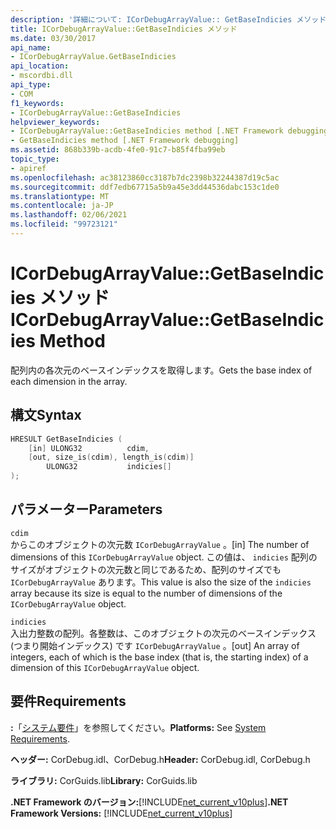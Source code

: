 ```yaml
---
description: '詳細について: ICorDebugArrayValue:: GetBaseIndicies メソッド'
title: ICorDebugArrayValue::GetBaseIndicies メソッド
ms.date: 03/30/2017
api_name:
- ICorDebugArrayValue.GetBaseIndicies
api_location:
- mscordbi.dll
api_type:
- COM
f1_keywords:
- ICorDebugArrayValue::GetBaseIndicies
helpviewer_keywords:
- ICorDebugArrayValue::GetBaseIndicies method [.NET Framework debugging]
- GetBaseIndicies method [.NET Framework debugging]
ms.assetid: 868b339b-acdb-4fe0-91c7-b85f4fba99eb
topic_type:
- apiref
ms.openlocfilehash: ac38123860cc3187b7dc2398b32244387d19c5ac
ms.sourcegitcommit: ddf7edb67715a5b9a45e3dd44536dabc153c1de0
ms.translationtype: MT
ms.contentlocale: ja-JP
ms.lasthandoff: 02/06/2021
ms.locfileid: "99723121"
---
```

# <a name="icordebugarrayvaluegetbaseindicies-method"></a><span data-ttu-id="5f1a8-103">ICorDebugArrayValue::GetBaseIndicies メソッド</span><span class="sxs-lookup"><span data-stu-id="5f1a8-103">ICorDebugArrayValue::GetBaseIndicies Method</span></span>

<span data-ttu-id="5f1a8-104">配列内の各次元のベースインデックスを取得します。</span><span class="sxs-lookup"><span data-stu-id="5f1a8-104">Gets the base index of each dimension in the array.</span></span>  
  
## <a name="syntax"></a><span data-ttu-id="5f1a8-105">構文</span><span class="sxs-lookup"><span data-stu-id="5f1a8-105">Syntax</span></span>  
  
```cpp  
HRESULT GetBaseIndicies (  
    [in] ULONG32          cdim,  
    [out, size_is(cdim), length_is(cdim)]
        ULONG32           indicies[]  
);  
```  
  
## <a name="parameters"></a><span data-ttu-id="5f1a8-106">パラメーター</span><span class="sxs-lookup"><span data-stu-id="5f1a8-106">Parameters</span></span>  

 `cdim`  
 <span data-ttu-id="5f1a8-107">からこのオブジェクトの次元数 `ICorDebugArrayValue` 。</span><span class="sxs-lookup"><span data-stu-id="5f1a8-107">[in] The number of dimensions of this `ICorDebugArrayValue` object.</span></span> <span data-ttu-id="5f1a8-108">この値は、 `indicies` 配列のサイズがオブジェクトの次元数と同じであるため、配列のサイズでも `ICorDebugArrayValue` あります。</span><span class="sxs-lookup"><span data-stu-id="5f1a8-108">This value is also the size of the `indicies` array because its size is equal to the number of dimensions of the `ICorDebugArrayValue` object.</span></span>  
  
 `indicies`  
 <span data-ttu-id="5f1a8-109">入出力整数の配列。各整数は、このオブジェクトの次元のベースインデックス (つまり開始インデックス) です `ICorDebugArrayValue` 。</span><span class="sxs-lookup"><span data-stu-id="5f1a8-109">[out] An array of integers, each of which is the base index (that is, the starting index) of a dimension of this `ICorDebugArrayValue` object.</span></span>  
  
## <a name="requirements"></a><span data-ttu-id="5f1a8-110">要件</span><span class="sxs-lookup"><span data-stu-id="5f1a8-110">Requirements</span></span>  

 <span data-ttu-id="5f1a8-111">**:**「[システム要件](../../get-started/system-requirements.md)」を参照してください。</span><span class="sxs-lookup"><span data-stu-id="5f1a8-111">**Platforms:** See [System Requirements](../../get-started/system-requirements.md).</span></span>  
  
 <span data-ttu-id="5f1a8-112">**ヘッダー:** CorDebug.idl、CorDebug.h</span><span class="sxs-lookup"><span data-stu-id="5f1a8-112">**Header:** CorDebug.idl, CorDebug.h</span></span>  
  
 <span data-ttu-id="5f1a8-113">**ライブラリ:** CorGuids.lib</span><span class="sxs-lookup"><span data-stu-id="5f1a8-113">**Library:** CorGuids.lib</span></span>  
  
 <span data-ttu-id="5f1a8-114">**.NET Framework のバージョン:**[!INCLUDE[net_current_v10plus](../../../../includes/net-current-v10plus-md.md)]</span><span class="sxs-lookup"><span data-stu-id="5f1a8-114">**.NET Framework Versions:** [!INCLUDE[net_current_v10plus](../../../../includes/net-current-v10plus-md.md)]</span></span>
